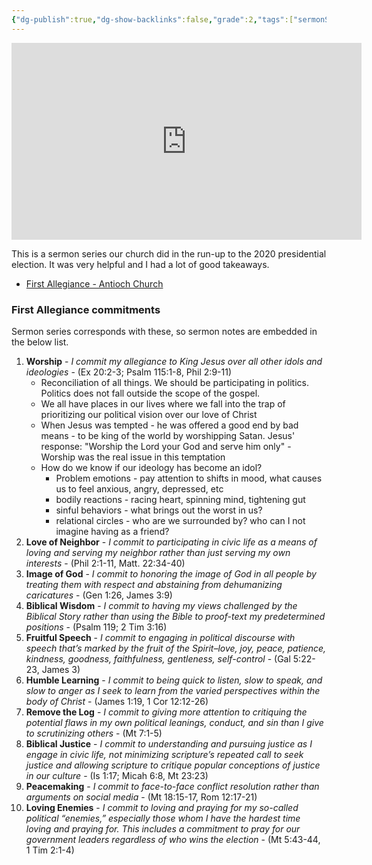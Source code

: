 ```yaml
---
{"dg-publish":true,"dg-show-backlinks":false,"grade":2,"tags":["sermonSeries"],"context":"Personal","type":"Resource","status":"Evergreen","topic":"Sermon","dateCreated":"2023-08-09","permalink":"/sermons/2020-first-allegiance/","dgPassFrontmatter":true}
---
```



<iframe width="560" height="315" src="https://www.youtube.com/embed/playlist?list=PLQajgRH7lhSmUdu4O8VMzbVOTS6fH-05L" title="YouTube video player" frameborder="0" allow="accelerometer; autoplay; clipboard-write; encrypted-media; gyroscope; picture-in-picture" allowfullscreen></iframe>

This is a sermon series our church did in the run-up to the 2020 presidential election. It was very helpful and I had a lot of good takeaways.

* [First Allegiance - Antioch Church](https://www.antiochchurch.org/first-allegiance/)

### First Allegiance commitments

Sermon series corresponds with these, so sermon notes are embedded in the below list.

1. **Worship** - *I commit my allegiance to King Jesus over all other idols and ideologies* - (Ex 20:2-3; Psalm 115:1-8, Phil 2:9-11)
    * Reconciliation of all things. We should be participating in politics. Politics does not fall outside the scope of the gospel.
    * We all have places in our lives where we fall into the trap of prioritizing our political vision over our love of Christ
    * When Jesus was tempted - he was offered a good end by bad means - to be king of the world by worshipping Satan. Jesus' response: "Worship the Lord your God and serve him only" - Worship was the real issue in this temptation
    * How do we know if our ideology has become an idol?
        * Problem emotions - pay attention to shifts in mood, what causes us to feel anxious, angry, depressed, etc
        * bodily reactions - racing heart, spinning mind, tightening gut
        * sinful behaviors - what brings out the worst in us?
        * relational circles - who are we surrounded by? who can I not imagine having as a friend?
2. **Love of Neighbor** - *I commit to participating in civic life as a means of loving and serving my neighbor rather than just serving my own interests* - (Phil 2:1-11, Matt. 22:34-40)
3. **Image of God** - *I commit to honoring the image of God in all people by treating them with respect and abstaining from dehumanizing caricatures* - (Gen 1:26, James 3:9)
4. **Biblical Wisdom** - *I commit to having my views challenged by the Biblical Story rather than using the Bible to proof-text my predetermined positions* - (Psalm 119; 2 Tim 3:16)
5. **Fruitful Speech** - *I commit to engaging in political discourse with speech that’s marked by the fruit of the Spirit–love, joy, peace, patience, kindness, goodness, faithfulness, gentleness, self-control* - (Gal 5:22-23, James 3)
6. **Humble Learning** - *I commit to being quick to listen, slow to speak, and slow to anger as I seek to learn from the varied perspectives within the body of Christ* - (James 1:19, 1 Cor 12:12-26)
7. **Remove the Log** - *I commit to giving more attention to critiquing the potential flaws in my own political leanings, conduct, and sin than I give to scrutinizing others* - (Mt 7:1-5)
8. **Biblical Justice** - *I commit to understanding and pursuing justice as I engage in civic life, not minimizing scripture’s repeated call to seek justice and allowing scripture to critique popular conceptions of justice in our culture* - (Is 1:17; Micah 6:8, Mt 23:23)
9. **Peacemaking** - *I commit to face-to-face conflict resolution rather than arguments on social media* - (Mt 18:15-17, Rom 12:17-21)
10. **Loving Enemies** - *I commit to loving and praying for my so-called political “enemies,” especially those whom I have the hardest time loving and praying for. This includes a commitment to pray for our government leaders regardless of who wins the election* - (Mt 5:43-44, 1 Tim 2:1-4)
 